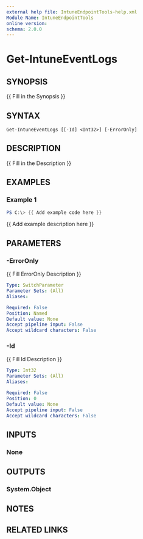 ```yaml
---
external help file: IntuneEndpointTools-help.xml
Module Name: IntuneEndpointTools
online version:
schema: 2.0.0
---
```


# Get-IntuneEventLogs

## SYNOPSIS
{{ Fill in the Synopsis }}

## SYNTAX

```
Get-IntuneEventLogs [[-Id] <Int32>] [-ErrorOnly]
```

## DESCRIPTION
{{ Fill in the Description }}

## EXAMPLES

### Example 1
```powershell
PS C:\> {{ Add example code here }}
```

{{ Add example description here }}

## PARAMETERS

### -ErrorOnly
{{ Fill ErrorOnly Description }}

```yaml
Type: SwitchParameter
Parameter Sets: (All)
Aliases:

Required: False
Position: Named
Default value: None
Accept pipeline input: False
Accept wildcard characters: False
```

### -Id
{{ Fill Id Description }}

```yaml
Type: Int32
Parameter Sets: (All)
Aliases:

Required: False
Position: 0
Default value: None
Accept pipeline input: False
Accept wildcard characters: False
```

## INPUTS

### None

## OUTPUTS

### System.Object
## NOTES

## RELATED LINKS
